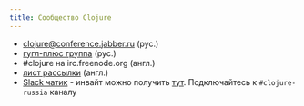 ```yaml
---
title: Сообщество Clojure
---
```


- clojure@conference.jabber.ru (рус.)
- [гугл-плюс группа](https://plus.google.com/u/0/communities/114227952963737516047) (рус.)
- \#clojure на irc.freenode.org (англ.)
- [лист рассылки](https://groups.google.com/forum/#!forum/clojure) (англ.)
- [Slack чатик](https://clojurians.slack.com) - инвайт можно получить [тут](https://clojurians.typeform.com/to/b4I3Nv). Подключайтесь к `#clojure-russia` каналу

